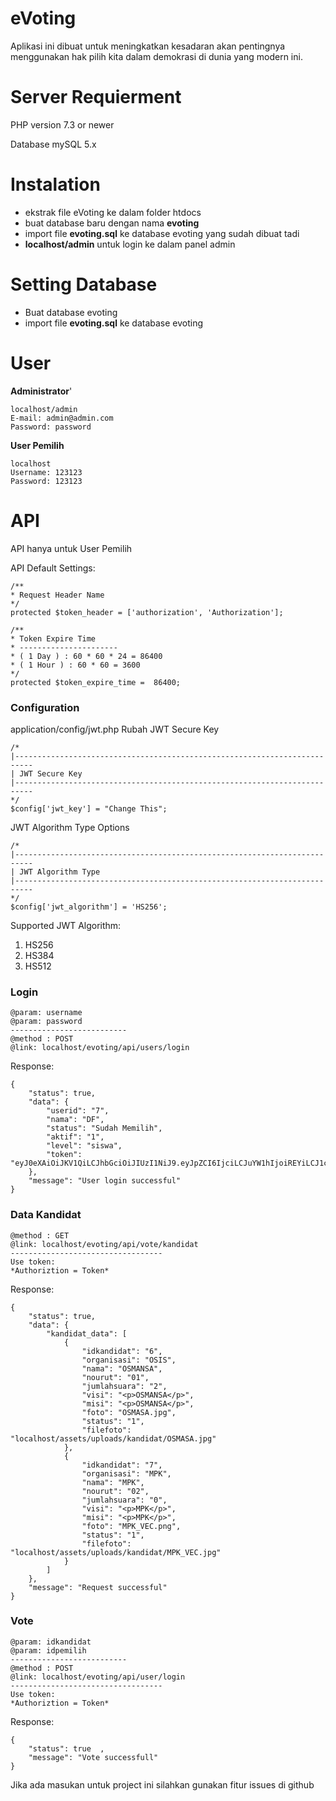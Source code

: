 # eVoting

Aplikasi ini dibuat untuk meningkatkan kesadaran akan pentingnya menggunakan hak pilih kita dalam demokrasi di dunia yang modern ini.

# Server Requierment

PHP version 7.3 or newer

Database mySQL 5.x

# Instalation

- ekstrak file eVoting ke dalam folder htdocs
- buat database baru dengan nama **evoting**
- import file **evoting.sql** ke database evoting yang sudah dibuat tadi
- **localhost/admin** untuk login ke dalam panel admin

# Setting Database

- Buat database evoting
- import file **evoting.sql** ke database evoting

# User

**Administrator**'

```
localhost/admin
E-mail: admin@admin.com
Password: password
```

**User Pemilih**

```
localhost
Username: 123123
Password: 123123
```

# API

API hanya untuk User Pemilih

API Default Settings:

```
/**
* Request Header Name
*/
protected $token_header = ['authorization', 'Authorization'];

/**
* Token Expire Time
* ----------------------
* ( 1 Day ) : 60 * 60 * 24 = 86400
* ( 1 Hour ) : 60 * 60 = 3600
*/
protected $token_expire_time =  86400;
```

### Configuration

application/config/jwt.php
Rubah JWT Secure Key

```
/*
|--------------------------------------------------------------------------
| JWT Secure Key
|--------------------------------------------------------------------------
*/
$config['jwt_key'] = "Change This";
```

JWT Algorithm Type Options

```
/*
|--------------------------------------------------------------------------
| JWT Algorithm Type
|--------------------------------------------------------------------------
*/
$config['jwt_algorithm'] = 'HS256';
```

Supported JWT Algorithm:

1. HS256
2. HS384
3. HS512

### Login

```
@param: username
@param: password
--------------------------
@method : POST
@link: localhost/evoting/api/users/login
```

Response:

```
{
    "status": true,
    "data": {
        "userid": "7",
        "nama": "DF",
        "status": "Sudah Memilih",
        "aktif": "1",
        "level": "siswa",
        "token": "eyJ0eXAiOiJKV1QiLCJhbGciOiJIUzI1NiJ9.eyJpZCI6IjciLCJuYW1hIjoiREYiLCJ1c2VybmFtZSI6IjMzMzMiLCJzdGF0dXMiOiJTdWRhaCBNZW1pbGloIiwiYWt0aWYiOiIxIiwibGV2ZWwiOiJzaXN3YSIsInRpbWUiOjE1ODMxOTk2NTF9.j5rJawQF6vxo6xtEWjV2lAnYSl9mbQe110qijlCPxXw"
    },
    "message": "User login successful"
}
```

### Data Kandidat

```
@method : GET
@link: localhost/evoting/api/vote/kandidat
----------------------------------
Use token:
*Authoriztion = Token*
```

Response:

```
{
    "status": true,
    "data": {
        "kandidat_data": [
            {
                "idkandidat": "6",
                "organisasi": "OSIS",
                "nama": "OSMANSA",
                "nourut": "01",
                "jumlahsuara": "2",
                "visi": "<p>OSMANSA</p>",
                "misi": "<p>OSMANSA</p>",
                "foto": "OSMASA.jpg",
                "status": "1",
                "filefoto": "localhost/assets/uploads/kandidat/OSMASA.jpg"
            },
            {
                "idkandidat": "7",
                "organisasi": "MPK",
                "nama": "MPK",
                "nourut": "02",
                "jumlahsuara": "0",
                "visi": "<p>MPK</p>",
                "misi": "<p>MPK</p>",
                "foto": "MPK_VEC.png",
                "status": "1",
                "filefoto": "localhost/assets/uploads/kandidat/MPK_VEC.jpg"
            }
        ]
    },
    "message": "Request successful"
}
```

### Vote

```
@param: idkandidat
@param: idpemilih
--------------------------
@method : POST
@link: localhost/evoting/api/user/login
----------------------------------
Use token:
*Authoriztion = Token*
```

Response:

```
{
    "status": true  ,
    "message": "Vote successfull"
}
```

Jika ada masukan untuk project ini silahkan gunakan fitur issues di github
